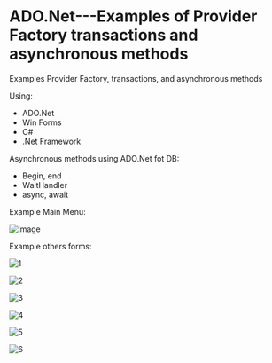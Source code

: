 # ADO.Net---Examples of Provider Factory transactions and asynchronous methods
Examples Provider Factory, transactions, and asynchronous methods 

Using:
- ADO.Net 
- Win Forms
- C#
- .Net Framework 

Asynchronous methods using ADO.Net fot DB:
- Begin, end
- WaitHandler
- async, await

Example Main Menu: 

![image](https://github.com/user-attachments/assets/e2b1512e-daca-4106-b480-1c34d7c12a76)

Example others forms:

![1](https://github.com/user-attachments/assets/b6f24c0a-6cce-4d90-8189-55568be7a59a)

![2](https://github.com/user-attachments/assets/ce63bee7-48ee-43f9-b914-f8bb3507256f)

![3](https://github.com/user-attachments/assets/b2bdd89b-628c-4c17-ba06-be6aa46b77b5)

![4](https://github.com/user-attachments/assets/e719743a-313f-4a16-914c-604b57d60f00)

![5](https://github.com/user-attachments/assets/d4a88951-b645-4d47-be48-d2bb6c7b1dc0)

![6](https://github.com/user-attachments/assets/892de49a-3ce9-4fe3-aedf-696de91febb2)
